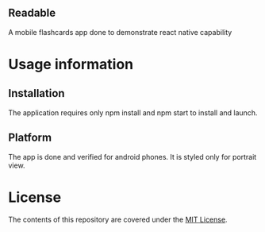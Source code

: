 
Readable
--------

A mobile flashcards app done to demonstrate react native capability

# Usage information

## Installation

The application requires only npm install and npm start to install and launch.

## Platform

The app is done and verified for android phones. It is styled only for portrait view.

# License

The contents of this repository are covered under the [MIT License](LICENSE).
